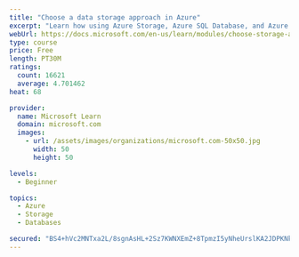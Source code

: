 ```yaml
---
title: "Choose a data storage approach in Azure"
excerpt: "Learn how using Azure Storage, Azure SQL Database, and Azure Cosmos DB - or a combination of them - for your business scenario is the best way to get the most performant solution."
webUrl: https://docs.microsoft.com/en-us/learn/modules/choose-storage-approach-in-azure/
type: course
price: Free
length: PT30M
ratings:
  count: 16621
  average: 4.701462
heat: 68

provider:
  name: Microsoft Learn
  domain: microsoft.com
  images:
    - url: /assets/images/organizations/microsoft.com-50x50.jpg
      width: 50
      height: 50

levels:
  - Beginner

topics:
  - Azure
  - Storage
  - Databases

secured: "BS4+hVc2MNTxa2L/8sgnAsHL+2Sz7KWNXEmZ+8TpmzI5yNheUrslKA2JDPKNkDEWQn/mEbpptI+djo7P91yBh5dB2DCt7C0GXO7o8N8298QgapphDMOoaq6paUu4q6ak1fq7I6jfkzebAFUVdK8ovrOxRqRKpfbYNMqxylgnb8GO3sdi/Axc4wPYbhgWRQ9lJzSpV3Q+HewpI2P+sKzc40zIfzoRD1S8ApfmOghmP2qWKY+fATFPQOdHS09f9gXQxQZotppTdX06+t+HHcLHTfyso0tNNVHHmjmeZlGciEMgt7FNEHz0solcmHFL5kWWIll9OXYxccQ8K16+QrA0MgqJQ4ceiIpj4d8HYB6HT1+h139Nqs9UZQGU1mPZ3A1WNOGKJApb7wCQ5U5Rk/rtV9OIqRNUySsNcSX/BygErL3QivwcdyvI4g2sNaPM5Ttu;Pamx94fYqLCzhZV52N96pg=="
---
```


